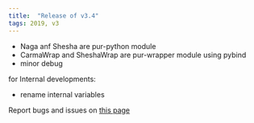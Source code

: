 ```yaml
---
title:  "Release of v3.4"
tags: 2019, v3
---
```


- Naga anf Shesha are pur-python module
- CarmaWrap and SheshaWrap are pur-wrapper module using pybind
- minor debug

for Internal developments:

- rename internal variables

Report bugs and issues on [this page](https://github.com/ANR-COMPASS/shesha/issues)